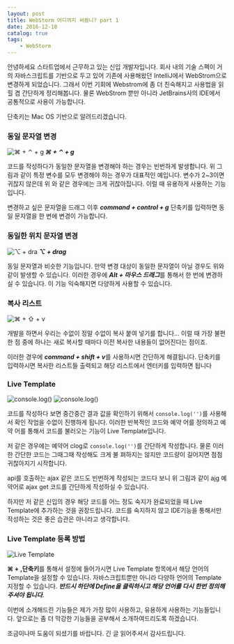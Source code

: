 ```yaml
---
layout: post
title: WebStorm 어디까지 써봤니? part 1
date: 2016-12-18
catalog: true
tags:
    - WebStorm
---
```


안녕하세요 스타트업에서 근무하고 있는 신입 개발자입니다. 회사 내의 기술 스펙이 거의 자바스크립트를 기반으로 두고 있어 기존에 사용해왔던 IntelliJ에서 WebStrom으로 변경하게 되었습니다. 그래서 이번 기회에 Webstrom에 좀 더 친숙해지고 사용법을 읽힐 겸 간단하게 정리해봅니다.
물론 WebStrom 뿐만 아니라 JetBrains사의 IDE에서 공통적으로 사용이 가능합니다.  

단축키는 Mac OS 기반으로 알려드리겠습니다.


### 동일 문자열 변경

![⌘ + ⌃ + g](https://i.imgur.com/fAMA6Or.gif  "⌘ + ⌃ + g")
***⌘ + ⌃ + g***


코드를 작성하다가 동일한 문자열을 변경해야 하는 경우는 빈번하게 발생합니다. 위 그림과 같이 특정 변수를 모두 변경해야 하는 경우가 대표적인 예입니다. 변수가 2~3이면 귀찮지 않은데 위 와 같은 경우에는 크게 귀찮아집니다. 이럴 때 유용하게 사용하는 기능입니다.

변경하고 싶은 문자열을 드래그 이후 ***command + control + g***  단축키를 입력하면 동일 문자열을 한 번에 변경이 가능합니다.

### 동일한 위치 문자열 변경
![⌥  + dra](https://i.imgur.com/Z5IYg6w.gif  "⌥  + drag")
***⌥  + drag***

동일 문자열과 비슷한 기능입니다. 만약 변경 대상이 동일한 문자열이 아닐 경우도 위와 같이 발생할 수 있습니다. 이러한 경우에 ***Alt + 마우스 드래그***를 통해서 한 번에 변경하실 수 있습니다. 이 기능 익숙해지면 다양하게 사용할 수 있습니다.

### 복사 리스트
![⌘  + ⇧ + v ](https://i.imgur.com/6ClfGhw.gif)

개발을 하면서 우리는 수없이 정말 수없이 복사 붙여 넣기를 합니다... 이럴 때 가장 불편한 점 중에 하나는 새로 복사할 때마다 이전 복사한 내용들이 없어진다는 점이죠.


이러한 경우에 ***command + shift + v***를 사용하시면 간단하게 해결됩니다. 단축키를 입력하시면 복사한 리스트들 출력되고 해당 리스트에서 엔터키를 입력하면 됩니다
### Live Template
![console.log()](https://i.imgur.com/ojSSHaC.gif)
![console.log()](https://i.imgur.com/SPMRe1P.gif)


코드를 작성하다 보면 중간중간 결과 값을 확인하기 위해서 `console.log('')`를 사용해서 확인 작업을 수없이 진행하게 됩니다. 이러한 반복적인 코드와 예약 어를 정의하고 예약 어를 통해서 코드를 불러오는 기능이 Live Template입니다.

저 같은 경우에는 예약어 clog로 `console.log('')`를 간단하게 작성합니다. 물론 이러한 간단한 코드는 그때그때 작성해도 크게 불 펴하지는 않지만 코드량이 길어지면 점점 귀찮아지기 시작합니다.

api를 호출하는 ajax 같은 코드도 빈번하게 작성되는 코드다 보니 위 그림과 같이 ajg 예약어로  ajax get 코드를 간단하게 작성하실 수 있습니다.

하지만 저 같은 신입의 경우 해당 코드를 어느 정도 숙지가 완료되었을 때 Live Template에 추가하는 것을 권장드립니다. 코드를 숙지하지 않고 IDE기능을 통해서만 작성하는 것은 좋은 습관은 아니라고 생각합니다.

### Live Template 등록 방법
![Live Template](https://i.imgur.com/SPMRe1P.gif)

**⌘ + ,단축키**를 통해서 설정에 들어가시면 Live Template 항목에서 해당 언어의 Template을 설정할 수 있습니다. 자바스크립트뿐만 아니라 다양하 언어의 Template 지정할 수 있습니다. ***반드시 하단에 Define을 클릭하시고 해당 언어를 다시 한번 정의해주셔야 됩니다.***

이번에 소개해드린 기능들은 제가 가장 많이 사용하고, 유용하게 사용하는 기능들입니다. 앞으로는 좀 더 막강한 기능들을 공부해서 소개하여드리도록 하겠습니다.


조금이나마 도움이 되셨기를 바랍니다. 긴 글 읽어주셔서 감사드립니다.
